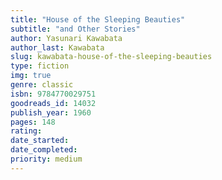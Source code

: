 ```yaml
---
title: "House of the Sleeping Beauties"
subtitle: "and Other Stories"
author: Yasunari Kawabata
author_last: Kawabata
slug: kawabata-house-of-the-sleeping-beauties
type: fiction
img: true
genre: classic
isbn: 9784770029751
goodreads_id: 14032
publish_year: 1960
pages: 148
rating: 
date_started:
date_completed:
priority: medium
---
```

